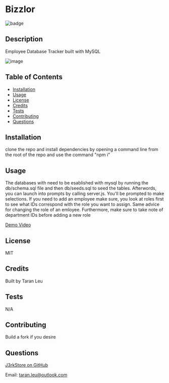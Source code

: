 # Bizzlor

![badge](https://img.shields.io/badge/license-MIT-blueviolet)

## Description

Employee Database Tracker built with MySQL

![image](https://github.com/J3rkStore/bizzlor/assets/59859758/01e845dd-dda6-4f7f-a6c8-e7299abda06a)


## Table of Contents

- [Installation](#installation)
- [Usage](#usage)
- [License](#license)
- [Credits](#credits)
- [Tests](#tests)
- [Contributing](#contributing)
- [Questions](#questions)

## Installation

clone the repo and install dependencies by opening a command line from the root of the repo and use the command "npm i"

## Usage

The databases with need to be esablished with mysql by running the db/schema.sql file and then db/seeds.sql to seed the tables. Afterwords, you can launch into prompts by calling server.js. You'll be prompted to make selections. If you need to add an employee make sure, you look at roles first to see what IDs correspond with the role you want to assign. Same advice for changing the role of an emloyee. Furthermore, make sure to take note of department IDs before adding a new role

[Demo Video](https://drive.google.com/file/d/1NuQzS8CXqLJmbr7_t7jtPawJqbllPo1h/view)

## License

MIT

## Credits

Built by Taran Leu

## Tests

N/A

## Contributing

Build a fork if you desire

## Questions

[J3rkStore on GitHub](https://github.com/J3rkStore)

Email: taran.leu@outlook.com
